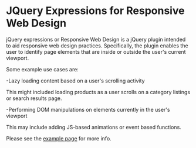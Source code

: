 JQuery Expressions for Responsive Web Design
======================

jQuery expressions or Responsive Web Design is a jQuery plugin intended to aid responsive web design practices. Specifically, the plugin enables the user to identify page elements that are inside or outside the user's current viewport.

Some example use cases are:

-Lazy loading content based on a user's scrolling activity

This might included loading products as a user scrolls on a category listings or search results page.

-Performing DOM manipulations on elements currently in the user's viewport

This may include adding JS-based animations or event based functions.

Please see the <a href="http://github.com/alexroutledge/jquery-rwd-expressions/blob/master/index.html">example page</a> for more info.
